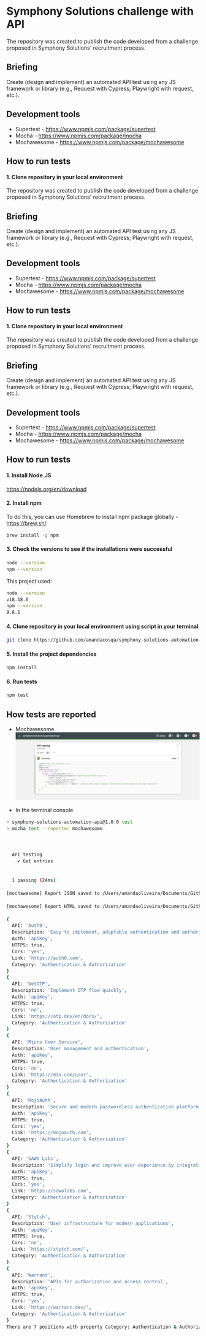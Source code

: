 
# Symphony Solutions challenge with API 

The repository was created to publish the code developed from a challenge proposed in Symphony Solutions' recruitment process. 

## Briefing

Create (design and implement) an automated API test using any JS framework or library (e.g., Request with Cypress; Playwright with request, etc.).

## Development tools 
* Supertest - https://www.npmjs.com/package/supertest
* Mocha - https://www.npmjs.com/package/mocha
* Mochawesome - https://www.npmjs.com/package/mochawesome

## How to run tests 

#### 1. Clone repository in your local environment 

The repository was created to publish the code developed from a challenge proposed in Symphony Solutions' recruitment process. 

## Briefing

Create (design and implement) an automated API test using any JS framework or library (e.g., Request with Cypress; Playwright with request, etc.).

## Development tools 
* Supertest - https://www.npmjs.com/package/supertest
* Mocha - https://www.npmjs.com/package/mocha
* Mochawesome - https://www.npmjs.com/package/mochawesome

## How to run tests 

#### 1. Clone repository in your local environment 

The repository was created to publish the code developed from a challenge proposed in Symphony Solutions' recruitment process. 

## Briefing

Create (design and implement) an automated API test using any JS framework or library (e.g., Request with Cypress; Playwright with request, etc.).

## Development tools 
* Supertest - https://www.npmjs.com/package/supertest
* Mocha - https://www.npmjs.com/package/mocha
* Mochawesome - https://www.npmjs.com/package/mochawesome

## How to run tests 

#### 1. Install Node.JS 
https://nodejs.org/en/download

#### 2. Install npm
To do this, you can use Homebrew to install npm package globally - https://brew.sh/
```bash 
brew install -g npm 
```
#### 3. Check the versions to see if the installations were successful 
```bash 
node --version 
npm --version 
```
This project used: 
```bash 
node --version 
v18.18.0
npm --version 
9.8.1
```

#### 4. Clone repository in your local environment using script in your terminal 
```bash
git clone https://github.com/amandacosqa/symphony-solutions-automation-api.git
```

#### 5. Install the project dependencies 
```bash 
npm install 
```

#### 6. Run tests 
```bash 
npm test 
```

## How tests are reported
* Mochawesome
![Alt text](mochawesome_example.png)

* In the terminal console

```bash 
> symphony-solutions-automation-api@1.0.0 test
> mocha test --reporter mochawesome



  API testing
    ✔ Get entries


  1 passing (24ms)

[mochawesome] Report JSON saved to /Users/amandaoliveira/Documents/Github/symphony-solutions-automation-api/mochawesome-report/mochawesome.json

[mochawesome] Report HTML saved to /Users/amandaoliveira/Documents/Github/symphony-solutions-automation-api/mochawesome-report/mochawesome.html

{
  API: 'Auth0',
  Description: 'Easy to implement, adaptable authentication and authorization platform',
  Auth: 'apiKey',
  HTTPS: true,
  Cors: 'yes',
  Link: 'https://auth0.com',
  Category: 'Authentication & Authorization'
}
{
  API: 'GetOTP',
  Description: 'Implement OTP flow quickly',
  Auth: 'apiKey',
  HTTPS: true,
  Cors: 'no',
  Link: 'https://otp.dev/en/docs/',
  Category: 'Authentication & Authorization'
}
{
  API: 'Micro User Service',
  Description: 'User management and authentication',
  Auth: 'apiKey',
  HTTPS: true,
  Cors: 'no',
  Link: 'https://m3o.com/user',
  Category: 'Authentication & Authorization'
}
{
  API: 'MojoAuth',
  Description: 'Secure and modern passwordless authentication platform',
  Auth: 'apiKey',
  HTTPS: true,
  Cors: 'yes',
  Link: 'https://mojoauth.com',
  Category: 'Authentication & Authorization'
}
{
  API: 'SAWO Labs',
  Description: 'Simplify login and improve user experience by integrating passwordless authentication in your app',
  Auth: 'apiKey',
  HTTPS: true,
  Cors: 'yes',
  Link: 'https://sawolabs.com',
  Category: 'Authentication & Authorization'
}
{
  API: 'Stytch',
  Description: 'User infrastructure for modern applications',
  Auth: 'apiKey',
  HTTPS: true,
  Cors: 'no',
  Link: 'https://stytch.com/',
  Category: 'Authentication & Authorization'
}
{
  API: 'Warrant',
  Description: 'APIs for authorization and access control',
  Auth: 'apiKey',
  HTTPS: true,
  Cors: 'yes',
  Link: 'https://warrant.dev/',
  Category: 'Authentication & Authorization'
}
There are 7 positions with property Category: Authentication & Authorization in this body response
```
